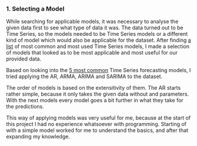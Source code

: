 ### 1. Selecting a Model

While searching for applicable models, it was necessary to analyse the given data first to see what type of data it was.
The data turned out to be Time Series, so the models needed to be Time Series models or a different kind of model which would also be applicable for the dataset.
After finding [a list](https://machinelearningmastery.com/time-series-forecasting-methods-in-python-cheat-sheet/) of most common and most used Time Series models, I made a selection of models that looked as to be most applicable and most useful for our provided data.

Based on looking into the [5 most common](https://www.iunera.com/kraken/big-data-science-intelligence/time-series-and-analytics/top-5-common-time-series-forecasting-algorithms/) Time Series forecasting models, I tried applying the AR, ARMA, ARIMA and SARIMA to the dataset.

The order of models is based on the extensitivity of them.
The AR starts rather simple, because it only takes the given data without and parameters.
With the next models every model goes a bit further in what they take for the predictions.

This way of applying models was very useful for me, because at the start of this project I had no experience whatsoever with programming.
Starting of with a simple model worked for me to understand the basics, and after that expanding my knowledge.
